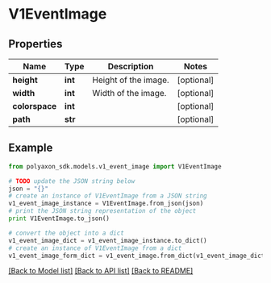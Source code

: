 # V1EventImage


## Properties
Name | Type | Description | Notes
------------ | ------------- | ------------- | -------------
**height** | **int** | Height of the image. | [optional] 
**width** | **int** | Width of the image. | [optional] 
**colorspace** | **int** |  | [optional] 
**path** | **str** |  | [optional] 

## Example

```python
from polyaxon_sdk.models.v1_event_image import V1EventImage

# TODO update the JSON string below
json = "{}"
# create an instance of V1EventImage from a JSON string
v1_event_image_instance = V1EventImage.from_json(json)
# print the JSON string representation of the object
print V1EventImage.to_json()

# convert the object into a dict
v1_event_image_dict = v1_event_image_instance.to_dict()
# create an instance of V1EventImage from a dict
v1_event_image_form_dict = v1_event_image.from_dict(v1_event_image_dict)
```
[[Back to Model list]](../README.md#documentation-for-models) [[Back to API list]](../README.md#documentation-for-api-endpoints) [[Back to README]](../README.md)


